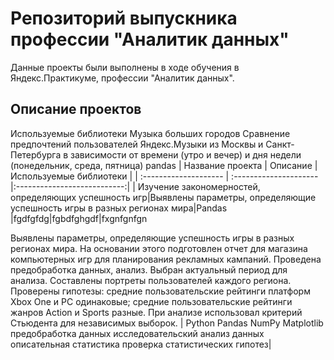 # Репозиторий выпускника профессии "Аналитик данных"

Данные проекты были выполнены в ходе обучения в Яндекс.Практикуме, профессии "Аналитик данных".
## Описание проектов
Используемые библиотеки
Музыка больших городов	Сравнение предпочтений пользователей Яндекс.Музыки из Москвы и Санкт-Петербурга в зависимости от времени (утро и вечер) и дня недели (понедельник, среда, пятница)	pandas
| Название проекта | Описание | Используемые библиотеки |
| :-------------------- | :--------------------- |:---------------------------:|
| Изучение закономерностей, определяющих успешность игр|Выявлены параметры, определяющие успешность игры в разных регионах мира|Pandas
|fgdfgfdg|fgbdfghgdf|fxgnfgnfgn


 

Выявлены параметры, определяющие успешность игры в разных регионах мира. На
основании этого подготовлен отчет для магазина компьютерных игр для планирования
рекламных кампаний. Проведена предобработка данных, анализ. Выбран актуальный
период для анализа. Составлены портреты пользователей каждого региона. Проверены
гипотезы: средние пользовательские рейтинги платформ Xbox One и PC одинаковые;
средние пользовательские рейтинги жанров Action и Sports разные. При анализе использовал критерий Стьюдента для независимых выборок.
 | Python
Pandas
NumPy
Matplotlib
предобработка данных
исследовательский анализ данных
описательная статистика
проверка статистических гипотез|

